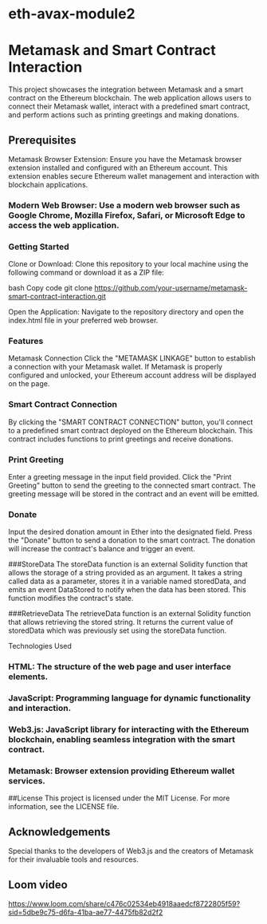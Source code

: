 # eth-avax-module2
# Metamask and Smart Contract Interaction
This project showcases the integration between Metamask and a smart contract on the Ethereum blockchain. The web application allows users to connect their Metamask wallet, interact with a predefined smart contract, and perform actions such as printing greetings and making donations.

## Prerequisites
Metamask Browser Extension: Ensure you have the Metamask browser extension installed and configured with an Ethereum account. This extension enables secure Ethereum wallet management and interaction with blockchain applications.

### Modern Web Browser: Use a modern web browser such as Google Chrome, Mozilla Firefox, Safari, or Microsoft Edge to access the web application.

### Getting Started
Clone or Download: Clone this repository to your local machine using the following command or download it as a ZIP file:

bash
Copy code
git clone https://github.com/your-username/metamask-smart-contract-interaction.git

Open the Application: Navigate to the repository directory and open the index.html file in your preferred web browser.

### Features
Metamask Connection
Click the "METAMASK LINKAGE" button to establish a connection with your Metamask wallet. If Metamask is properly configured and unlocked, your Ethereum account address will be displayed on the page.

### Smart Contract Connection
By clicking the "SMART CONTRACT CONNECTION" button, you'll connect to a predefined smart contract deployed on the Ethereum blockchain. This contract includes functions to print greetings and receive donations.

### Print Greeting
Enter a greeting message in the input field provided.
Click the "Print Greeting" button to send the greeting to the connected smart contract.
The greeting message will be stored in the contract and an event will be emitted.
### Donate
Input the desired donation amount in Ether into the designated field.
Press the "Donate" button to send a donation to the smart contract.
The donation will increase the contract's balance and trigger an event.

###StoreData
The storeData function is an external Solidity function that allows the storage of a string provided as an argument. It takes a string called data as a parameter, stores it in a variable named storedData, and emits an event DataStored to notify when the data has been stored. This function modifies the contract's state.

###RetrieveData
The retrieveData function is an external Solidity function that allows retrieving the stored string. It returns the current value of storedData which was previously set using the storeData function.

Technologies Used
### HTML: The structure of the web page and user interface elements.
### JavaScript: Programming language for dynamic functionality and interaction.
### Web3.js: JavaScript library for interacting with the Ethereum blockchain, enabling seamless integration with the smart contract.
### Metamask: Browser extension providing Ethereum wallet services.
##License
This project is licensed under the MIT License. For more information, see the LICENSE file.

## Acknowledgements
Special thanks to the developers of Web3.js and the creators of Metamask for their invaluable tools and resources.
## Loom video 
https://www.loom.com/share/c476c02534eb4918aaedcf8722805f59?sid=5dbe9c75-d6fa-41ba-ae77-4475fb82d2f2
